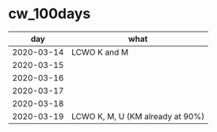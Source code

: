 # cw_100days

day | what |
---|---
2020-03-14 | LCWO K and M 
2020-03-15 |
2020-03-16 |
2020-03-17 |
2020-03-18 |
2020-03-19 | LCWO K, M, U (KM already at 90%)
